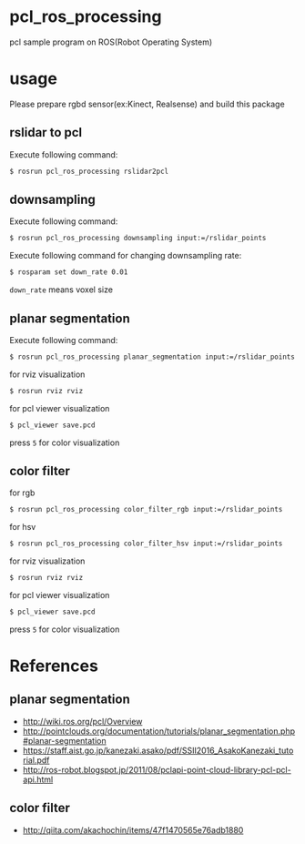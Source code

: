 # pcl_ros_processing
pcl sample program on ROS(Robot Operating System)

# usage
Please prepare rgbd sensor(ex:Kinect, Realsense) and build this package


## rslidar to pcl
Execute following command:
```sh
$ rosrun pcl_ros_processing rslidar2pcl
```


## downsampling
Execute following command:
```sh
$ rosrun pcl_ros_processing downsampling input:=/rslidar_points
```

Execute following command for changing downsampling rate:
```sh
$ rosparam set down_rate 0.01
```
`down_rate` means voxel size


## planar segmentation
Execute following command:
```sh
$ rosrun pcl_ros_processing planar_segmentation input:=/rslidar_points
```

for rviz visualization
```sh
$ rosrun rviz rviz
```

for pcl viewer visualization
```sh
$ pcl_viewer save.pcd
```
press `5` for color visualization

## color filter
for rgb
```sh
$ rosrun pcl_ros_processing color_filter_rgb input:=/rslidar_points
```

for hsv
```sh
$ rosrun pcl_ros_processing color_filter_hsv input:=/rslidar_points
```

for rviz visualization
```sh
$ rosrun rviz rviz
```

for pcl viewer visualization
```sh
$ pcl_viewer save.pcd
```
press `5` for color visualization


# References

## planar segmentation
- http://wiki.ros.org/pcl/Overview
- http://pointclouds.org/documentation/tutorials/planar_segmentation.php#planar-segmentation
- https://staff.aist.go.jp/kanezaki.asako/pdf/SSII2016_AsakoKanezaki_tutorial.pdf
- http://ros-robot.blogspot.jp/2011/08/pclapi-point-cloud-library-pcl-pcl-api.html

## color filter
- http://qiita.com/akachochin/items/47f1470565e76adb1880
